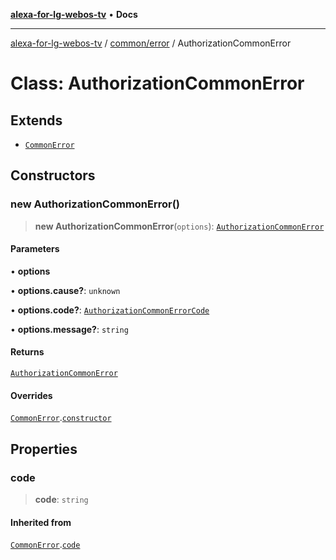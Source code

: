 [**alexa-for-lg-webos-tv**](../../../README.md) • **Docs**

***

[alexa-for-lg-webos-tv](../../../modules.md) / [common/error](../README.md) / AuthorizationCommonError

# Class: AuthorizationCommonError

## Extends

- [`CommonError`](CommonError.md)

## Constructors

### new AuthorizationCommonError()

> **new AuthorizationCommonError**(`options`): [`AuthorizationCommonError`](AuthorizationCommonError.md)

#### Parameters

• **options**

• **options.cause?**: `unknown`

• **options.code?**: [`AuthorizationCommonErrorCode`](../type-aliases/AuthorizationCommonErrorCode.md)

• **options.message?**: `string`

#### Returns

[`AuthorizationCommonError`](AuthorizationCommonError.md)

#### Overrides

[`CommonError`](CommonError.md).[`constructor`](CommonError.md#constructors)

## Properties

### code

> **code**: `string`

#### Inherited from

[`CommonError`](CommonError.md).[`code`](CommonError.md#code)
